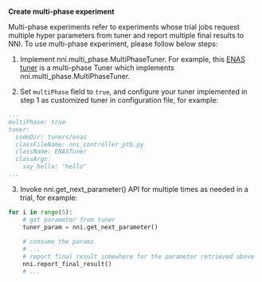**Create multi-phase experiment**

Multi-phase experiments refer to experiments whose trial jobs request multiple hyper parameters from tuner and report multiple final results to NNI.
To use multi-phase experiment, please follow below steps:

1.  Implement nni.multi_phase.MultiPhaseTuner. For example, this [ENAS tuner](https://github.com/countif/enas_nni/blob/master/nni/examples/tuners/enas/src/nni_controller_ptb.py) is a multi-phase Tuner which implements nni.multi_phase.MultiPhaseTuner.

2. Set ```multiPhase``` field to ```true```, and configure your tuner implemented in step 1 as customized tuner in configuration file, for example:

```yml
...
multiPhase: true
tuner:
  codeDir: tuners/enas
  classFileName: nni_controller_ptb.py
  className: ENASTuner
  classArgs:
    say_hello: "hello"
...
```


3. Invoke nni.get_next_parameter() API for multiple times as needed in a trial, for example:

```python
for i in range(5):
    # get parameter from tuner
    tuner_param = nni.get_next_parameter()
    
    # consume the params
    # ...
    # report final result somewhere for the parameter retrieved above
    nni.report_final_result()
    # ...
```
